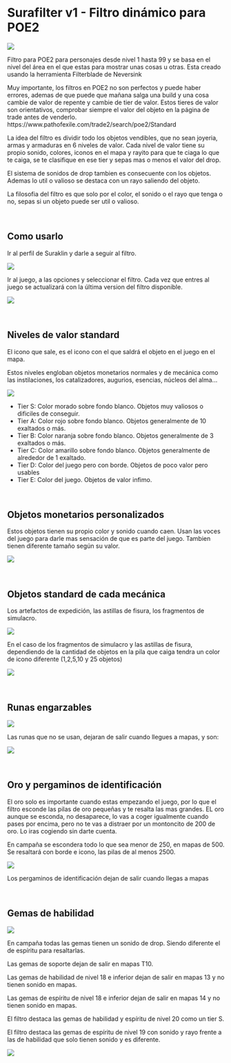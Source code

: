 <h1> Surafilter v1 - Filtro dinámico para POE2</h1>
<p><img src="https://github.com/user-attachments/assets/10f4ef66-a8cc-4f58-805b-d09941de784d"></p>
<p>Filtro para POE2 para personajes desde nivel 1 hasta 99 y se basa en el nivel del área en el que estas para mostrar unas cosas u otras. Esta creado usando la herramienta Filterblade de Neversink</p>
<p>Muy importante, los filtros en POE2 no son perfectos y puede haber errores, ademas de que puede que mañana salga una build y una cosa cambie de valor de repente y cambie de tier de valor. Estos tieres de valor son orientativos, comprobar siempre el valor del objeto en la página de trade antes de venderlo. https://www.pathofexile.com/trade2/search/poe2/Standard </p>
<p>La idea del filtro es dividir todo los objetos vendibles, que no sean joyeria, armas y armaduras en 6 niveles de valor. Cada nivel de valor tiene su propio sonido, colores, iconos en el mapa y rayito para que te ciaga lo que te caiga, se te clasifique en ese tier y sepas mas o menos el valor del drop.</p>
<p>El sistema de sonidos de drop tambien es consecuente con los objetos. Ademas lo util o valioso se destaca con un rayo saliendo del objeto.</p>
<p>La filosofia del filtro es que solo por el color, el sonido o el rayo que tenga o no, sepas si un objeto puede ser util o valioso.</p>
</br>
<h2>Como usarlo</h2>
<p>Ir al perfil de Suraklin y darle a seguir al filtro.</p>
<p><img src="https://github.com/user-attachments/assets/b368ca80-ac73-4470-9b45-7c4bbcdb1ea1"></p>
<p>Ir al juego, a las opciones y seleccionar el filtro. Cada vez que entres al juego se actualizará con la última version del filtro disponible.</p>
<p><img src="https://github.com/user-attachments/assets/a773fbfc-252a-4fb3-8073-27cd5cccf8ee"></p>
</br>
<h2>Niveles de valor standard</h2>
<p>El icono que sale, es el icono con el que saldrá el objeto en el juego en el mapa.</p>
<p>Estos niveles engloban objetos monetarios normales y de mecánica como las instilaciones, los catalizadores, augurios, esencias, núcleos del alma...</p>
<p><img src="https://github.com/user-attachments/assets/260409a5-98d5-4630-9834-725f1ea1579d"></p>
<ul>
  <li>Tier S: Color morado sobre fondo blanco. Objetos muy valiosos o dificiles de conseguir.</li>
  <li>Tier A: Color rojo sobre fondo blanco. Objetos generalmente de 10 exaltados o más.</li>
  <li>Tier B: Color naranja sobre fondo blanco. Objetos generalmente de 3 exaltados o más.</li>
  <li>Tier C: Color amarillo sobre fondo blanco. Objetos generalmente de alrededor de 1 exaltado.</li>
  <li>Tier D: Color del juego pero con borde. Objetos de poco valor pero usables</li>
  <li>Tier E: Color del juego. Objetos de valor infimo.</li>
</ul>
</br>
<h2>Objetos monetarios personalizados</h2>
<p>Estos objetos tienen su propio color y sonido cuando caen. Usan las voces del juego para darle mas sensación de que es parte del juego. Tambien tienen diferente tamaño según su valor.<p>
<p><img src="https://github.com/user-attachments/assets/b60219d5-2fa8-4afd-8bf0-ef78834e9fe5"></p>
</br>
<h2>Objetos standard de cada mecánica</h2>
<p>Los artefactos de expedición, las astillas de fisura, los fragmentos de simulacro.</p>
<p><img src="https://github.com/user-attachments/assets/f9d1c524-e9b2-4a3f-92cf-eb62f84196e4"></p>
<p>En el caso de los fragmentos de simulacro y las astillas de fisura, dependiendo de la cantidad de objetos en la pila que caiga tendra un color de icono diferente (1,2,5,10 y 25 objetos)</p>
<p><img src="https://github.com/user-attachments/assets/ec72527d-3660-4ed0-b49c-c9d5ac31a9f9"></p>
</br>
<h2>Runas engarzables</h2>
<p><img src="https://github.com/user-attachments/assets/7935ef6b-fdce-484b-83f3-3710d0ab8c45"></p>
<p>Las runas que no se usan, dejaran de salir cuando llegues a mapas, y son:</p>
<p><img src="https://github.com/user-attachments/assets/59baa166-9b59-4ae5-9bcf-225355191f59"></p>
</br>
<h2>Oro y pergaminos de identificación</h2>
<p>El oro solo es importante cuando estas empezando el juego, por lo que el filtro esconde las pilas de oro pequeñas y te resalta las mas grandes. EL oro aunque se esconda, no desaparece, lo vas a coger igualmente cuando pases por encima, pero no te vas a distraer por un montoncito de 200 de oro. Lo iras cogiendo sin darte cuenta.</p>
<p>En campaña se escondera todo lo que sea menor de 250, en mapas de 500. Se resaltará con borde e icono, las pilas de al menos 2500.</p>
<p><img src="https://github.com/user-attachments/assets/638438ea-a009-4152-8d46-dc5baeb4cba7"></p>
<p>Los pergaminos de identificación dejan de salir cuando llegas a mapas</p>
</br>
<h2>Gemas de habilidad</h2>
<p><img src="https://github.com/user-attachments/assets/04c2ae36-993b-40cb-87c6-903cee2c7d84"></p>
<p>En campaña todas las gemas tienen un sonido de drop. Siendo diferente el de espíritu para resaltarlas.</p>
<p>Las gemas de soporte dejan de salir en mapas T10.</p>
<p>Las gemas de habilidad de nivel 18 e inferior dejan de salir en mapas 13 y no tienen sonido en mapas.</p>
<p>Las gemas de espíritu de nivel 18 e inferior dejan de salir en mapas 14 y no tienen sonido en mapas.</p>
<p>El filtro destaca las gemas de habilidad y espíritu de nivel 20 como un tier S.</p>
<p>El filtro destaca las gemas de espíritu de nivel 19 con sonido y rayo frente a las de habilidad que solo tienen sonido y es diferente.</p>
<p><img src="https://github.com/user-attachments/assets/f7a12b47-1d7b-45d4-9aa3-279bc0f33753"></p>


<p><img src=""></p>
















